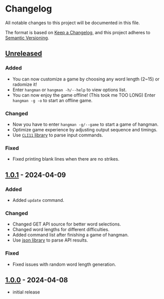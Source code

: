 # Changelog

All notable changes to this project will be documented in this file.

The format is based on [Keep a Changelog],
and this project adheres to [Semantic Versioning].

## [Unreleased]

### Added

- You can now customize a game by choosing any word length (2~15) or radomize it!
- Enter `hangman` or `hangman -h/--help` to view options list.
- You can now enjoy the game offline! (This took me TOO LONG) Enter `hangman -g -o` to start an offline game.

### Changed

- Now you have to enter `hangman -g/--game` to start a game of hangman.
- Optimize game experience by adjusting output sequence and timings.
- Use [`CLI11` library](https://github.com/CLIUtils/CLI11) to parse input commands.

### Fixed

- Fixed printing blank lines when there are no strikes.

## [1.0.1] - 2024-04-09

### Added

- Added `update` command.

### Changed

- Changed GET API source for better word selections.
- Changed word lengths for different difficulties.
- Added command list after finishing a game of hangman.
- Use [json library](https://github.com/nlohmann/json) to parse API results.

### Fixed

- Fixed issues with random word length generation.

## [1.0.0] - 2024-04-08

- initial release

<!-- Links -->
[keep a changelog]: https://keepachangelog.com/en/1.0.0/
[semantic versioning]: https://semver.org/spec/v2.0.0.html

<!-- Versions -->
[unreleased]: https://github.com/mrmagic2020/The-Hangman-Game/compare/v1.0.1...HEAD
[1.0.1]: https://github.com/mrmagic2020/The-Hangman-Game/releases/v1.0.1
[1.0.0]: https://github.com/mrmagic2020/The-Hangman-Game/releases/v1.0.0
